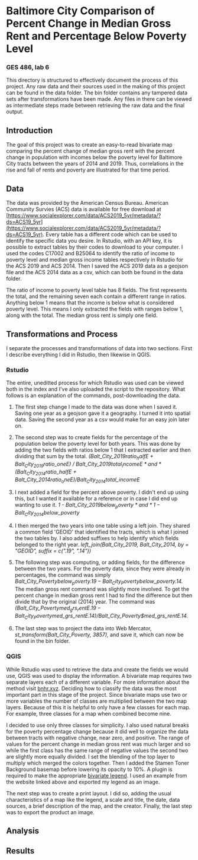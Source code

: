 # Baltimore City Comparison of Percent Change in Median Gross Rent and Percentage Below Poverty Level
### GES 486, lab 6
This directory is structured to effectively document the process of this project. Any raw data and their sources used in the making of this project can be found in the data folder. The bin folder contains any tampered data sets after transformations have been made. Any files in there can be viewed as intermediate steps made between retrieving the raw data and the final output.

## Introduction
The goal of this project was to create an easy-to-read bivariate map comparing the percent change of median gross rent with the percent change in population with incomes below the poverty level for Baltimore City tracts between the years of 2014 and 2019. Thus, correlations in the rise and fall of rents and poverty are illustrated for that time period.

## Data
The data was provided by the American Census Bureau. American Community Survies (ACS) data is available for free download at [https://www.socialexplorer.com/data/ACS2019_5yr/metadata/?ds=ACS19_5yr](https://www.socialexplorer.com/data/ACS2019_5yr/metadata/?ds=ACS19_5yr). Every table has a different code which can be used to identify the specific data you desire. In Rstudio, with an API key, it is possible to extract tables by their codes to download to your computer. I used the codes C17002 and B25064 to identify the ratio of income to poverty level and median gross income tables respectively in Rstudio for the ACS 2019 and ACS 2014. Then I saved the ACS 2019 data as a geojson file and the ACS 2014 data as a csv, which can both be found in the data folder.

The ratio of income to poverty level table has 8 fields. The first represents the total, and the remaining seven each contain a different range in ratios. Anything below 1 means that the income is below what is considered poverty level. This means I only extracted the fields with ranges below 1, along with the total. The median gross rent is simply one field.

## Transformations and Process
I separate the processes and transformations of data into two sections. First I describe everything I did in Rstudio, then likewise in QGIS.

### Rstudio
The entire, uneditted process for which Rstudio was used can be viewed both in the index and I've also uploaded the script to the repository. What follows is an explanation of the commands, post-downloading the data. 

1. The first step change I made to the data was done when I saved it. Saving one year as a geojson gave it a geography. I turned it into spatial data. Saving the second year as a csv would make for an easy join later on.
 
2. The second step was to create fields for the percentage of the population below the poverty level for both years. This was done by adding the two fields with ratios below 1 that I extracted earlier and then dividing that sum by the total. *(Balt_City_2019$ratio_halfE + Balt_City_2019$ratio_oneE) / Balt_City_2019$total_incomeE* and *(Balt_City_2014$ratio_halfE + Balt_City_2014$ratio_oneE) / Balt_City_2014$total_incomeE*
 
3. I next added a field for the percent above poverty. I didn't end up using this, but I wanted it available for a reference or in case I did end up wanting to use it. *1 - Balt_City_2019$below_poverty* and *1 - Balt_City_2014$below_poverty*
 
4. I then merged the two years into one table using a left join. They shared a common field 'GEOID' that identified the tracts, which is what I joined the two tables by. I also added suffixes to help identify which fields belonged to the right year. *left_join(Balt_City_2019, Balt_City_2014,
                                                                                                      by = "GEOID",
                                                                                                      suffix = c(".19", ".14"))* 
5. The following step was computing, or adding fields, for the difference between the two years. For the poverty data, since they were already in percentages, the command was simply *Balt_City_Poverty$below_poverty.19 - Balt_City_Poverty$below_poverty.14.* The median gross rent command was slightly more involved. To get the percent change in median gross rent I had to find the difference but then divide that by the original (2014) year. The command was *(Balt_City_Poverty$med_grs_rentE.19 - Balt_City_Poverty$med_grs_rentE.14)/Balt_City_Poverty$med_grs_rentE.14.*

6. The last step was to project the data into Web Mercator, *st_transform(Balt_City_Poverty, 3857),* and save it, which can now be found in the bin folder.


### QGIS
While Rstudio was used to retrieve the data and create the fields we would use, QGIS was used to display the information. A bivariate map requires two separate layers each of a different variable. For more information about the method visit [bnhr.xyz](https://bnhr.xyz/2019/09/15/bivariate-choropleths-in-qgis.html). Deciding how to classify the data was the most important part in this stage of the project. Since bivariate maps use two or more variables the number of classes are multiplied between the two map layers. Because of this it is helpful to only have a few classes for each map. For example, three classes for a map when combined become nine. 

I decided to use only three classes for simplicity. I also used natural breaks for the poverty percentage change because it did well to organize the data between tracts with negative change, near zero, and positive. The range of values for the percent change in median gross rent was much larger and so while the first class has the same range of negative values the second two are slightly more equally divided. I set the blending of the top layer to multiply which merged the colors together. Then I added the Stamen Toner Background basemap before lowering its opacity to 10%. A plugin is required to make the appropriate [bivariate legend](https://github.com/webgeodatavore/bivariate_legend/). I used an example from the website linked above and exported my legend as an image.

The next step was to create a print layout. I did so, adding the usual characteristics of a map like the legend, a scale and title, the date, data sources, a brief description of the map, and the creator. Finally, the last step was to export the product an image.

## Analysis

## Results
